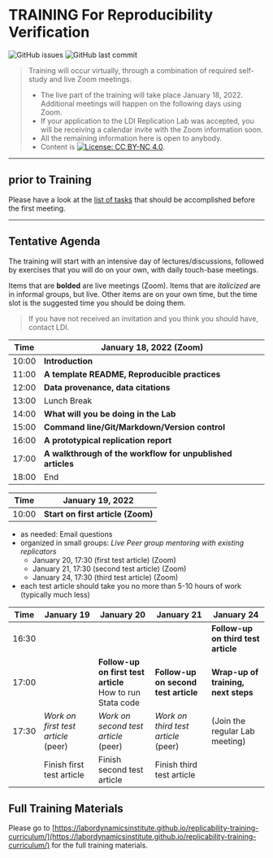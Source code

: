TRAINING For Reproducibility Verification
=========================================


![GitHub issues](https://img.shields.io/github/issues-raw/labordynamicsinstitute/replicability-training.svg?style=flat) ![GitHub last commit](https://img.shields.io/github/last-commit/labordynamicsinstitute/replicability-training.svg?style=flat)

> Training will occur virtually, through a combination of required self-study and live Zoom meetings. 
> - The live part of the training will take place January 18, 2022. Additional meetings will happen on the following days using Zoom.
> - If your application to the LDI Replication Lab was accepted,  you will be receiving a calendar invite with the Zoom information soon. 
> - All the remaining information here is open to anybody. 
> - Content is [![License: CC BY-NC 4.0](https://licensebuttons.net/l/by-nc/4.0/80x15.png)](https://creativecommons.org/licenses/by-nc/4.0/).

---

prior to Training
------

Please have a look at the [list of tasks](https://labordynamicsinstitute.github.io/replicability-training-curriculum/pre-training.html) that should be accomplished before the first meeting. 

---

Tentative Agenda
----------------

The training will start with an intensive day of lectures/discussions, followed by exercises that you will do on your own, with daily touch-base meetings.

Items that are **bolded** are live meetings (Zoom). Items that are *italicized* are in informal groups, but live. Other items are on your own time, but the time slot is the suggested time you should be doing them. 

> If you have not received an invitation and you think you should have, contact LDI.

| Time  |  January 18, 2022     (Zoom)                                       |
|-------|-----------------------------------------------------------|
| 10:00 |  **Introduction**      |
| 11:00 |  **A template README, Reproducible practices**                     |
| 12:00 | **Data provenance, data citations**  |
| 13:00 |  Lunch Break                                               |
| 14:00 |  **What will you be doing in the Lab**                    |
| 15:00 |  **Command line/Git/Markdown/Version control**                    |
| 16:00 |  **A prototypical replication report**                        |
| 17:00 |  **A walkthrough of the workflow for unpublished articles** |
| 18:00 |  End                           |

| Time  |  January 19, 2022                                            |
|-------|-----------------------------------------------------------|
| 10:00 |  **Start on first article (Zoom)**      |



- as needed: Email questions
- organized in small groups: *Live Peer group mentoring with existing replicators*
  - January 20, 17:30 (first test article) (Zoom)
  - January 21, 17:30 (second test article) (Zoom)
  - January 24, 17:30 (third test article) (Zoom)
- each test article should take you no more than 5-10 hours of work (typically much less)


| Time     | January 19                          |  January 20                           | January 21                             | January 24 |
|----------|-------------------------------------|---------------------------------------|----------------------------------------|----------------------------------------|
| 16:30    |                                     |                                       |                                        | **Follow-up on third test article** |
| 17:00    |                                     | **Follow-up on first test article**<br>How to run Stata code   |  **Follow-up on second test article**  | **Wrap-up of training, next steps** | 
| 17:30    | *Work on first test article* (peer) | *Work on second test article* (peer)  |  *Work on third test article* (peer)   | (Join the regular Lab meeting) |
|          | Finish first test article           |  Finish second test article           |  Finish third test article    ||                                   


Full Training Materials
----------------------

Please go to [https://labordynamicsinstitute.github.io/replicability-training-curriculum/](https://labordynamicsinstitute.github.io/replicability-training-curriculum/) for the full training materials.
